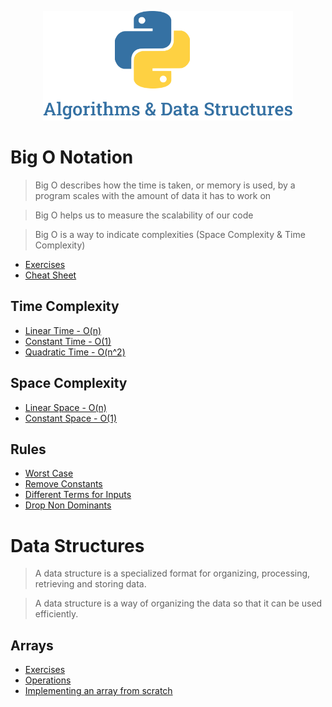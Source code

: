 <p align="center">
  <img src="./.github/docs/images/logo.png" width="400">
</p>

# Big O Notation 
> Big O describes how the time is taken, or memory is used, by a program scales with the amount of data it has to work on 

> Big O helps us to measure the scalability of our code

> Big O is a way to indicate complexities (Space Complexity & Time Complexity)

- [Exercises](https://github.com/LauraBeatris/algorithms-and-data-structures/tree/main/big_o_notation/exercises)
- [Cheat Sheet](https://github.com/LauraBeatris/algorithms-and-data-structures/tree/main/big_o_notation/big_o_cheat_sheet.pdf)

## Time Complexity
- [Linear Time - O(n)](https://github.com/LauraBeatris/algorithms-and-data-structures/tree/main/big_o_notation/time_complexity/linear_time.py)
- [Constant Time - O(1)](https://github.com/LauraBeatris/algorithms-and-data-structures/tree/main/big_o_notation/time_complexity/constant_time.py)
- [Quadratic Time - O(n^2)](https://github.com/LauraBeatris/algorithms-and-data-structures/tree/main/big_o_notation/time_complexity/quadratic_time.py)

## Space Complexity
- [Linear Space - O(n)](https://github.com/LauraBeatris/algorithms-and-data-structures/tree/main/big_o_notation/space_complexity/linear_space.py)
- [Constant Space - O(1)](https://github.com/LauraBeatris/algorithms-and-data-structures/tree/main/big_o_notation/space_complexity/constant_space.py)

## Rules
- [Worst Case](https://github.com/LauraBeatris/algorithms-and-data-structures/tree/main/big_o_notation/rules/worst_case.py)
- [Remove Constants](https://github.com/LauraBeatris/algorithms-and-data-structures/tree/main/big_o_notation/rules/remove_constants.py)
- [Different Terms for Inputs](https://github.com/LauraBeatris/algorithms-and-data-structures/tree/main/big_o_notation/rules/different_terms_for_inputs.py)
- [Drop Non Dominants](https://github.com/LauraBeatris/algorithms-and-data-structures/tree/main/big_o_notation/rules/drop_non_dominants.py)


# Data Structures
> A data structure is a specialized format for organizing, processing, retrieving and storing data.

> A data structure is a way of organizing the data so that it can be used efficiently. 

## Arrays

- [Exercises](https://github.com/LauraBeatris/algorithms-and-data-structures/tree/main/data_structures/arrays/exercises)
- [Operations](https://github.com/LauraBeatris/algorithms-and-data-structures/tree/main/data_structures/arrays/arrays_operations.py)
- [Implementing an array from scratch](https://github.com/LauraBeatris/algorithms-and-data-structures/tree/main/data_structures/arrays/implement_array.py)

